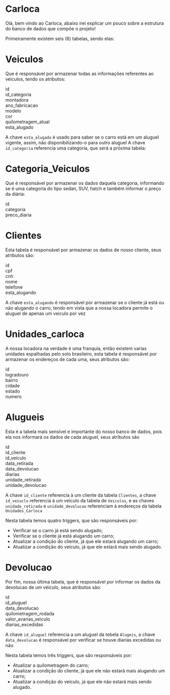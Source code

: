 # Carloca

Olá, bem vindo ao Carloca, abaixo irei explicar um pouco sobre a estrutura do banco de dados que compõe o projeto!

Primeiramente existem seis (6) tabelas, sendo elas:

# Veiculos

Que é responsável por armazenar todas as informações referentes ao veiculos, tendo os atributos:

id <br/>
id_categoria <br/>
montadora <br/>
ano_fabricacao <br/>
modelo <br/>
cor <br/>
quilometragem_atual <br/>
esta_alugado <br/>

A chave `esta_alugado` é usado para saber se o carro está em um aluguel vigente, assim, não disponibilizando-o para outro aluguel
A chave `id_categoria` referencia uma categoria, que será a próxima tabela:

# Categoria_Veiculos

Que é responsável por armazenar os dados daquela categoria, informando se é uma categoria do tipo sedan, SUV, hatch e também informar o preço da diária:

id <br/>
categoria <br/>
preco_diaria <br/>

# Clientes

Esta tabela é responsável por armazenar os dados de nosso cliente, seus atributos são:

id <br/>
cpf <br/>
cnh <br/>
nome <br/>
telefone <br/>
esta_alugando <br/>

A chave `esta_alugando` é responsável por armazenar se o cliente já está ou não alugando o carro, tendo em vista que a nossa locadora permite o aluguel de apenas um veiculo por vez

# Unidades_carloca

A nossa locadora na verdade é uma franquia, então existem varias unidades espalhadas pelo solo brasileiro, esta tabela é responsável por armazenar os endereços de cada uma, seus atributos são:

id <br/>
logradouro <br/>
bairro <br/>
cidade <br/>
estado <br/>
numero <br/>

# Alugueis

Esta é a tabela mais sensível e importante do nosso banco de dados, pois ela nos informará os dados de cada aluguel, seus atributos são

id <br/>
id_cliente <br/>
id_veiculo  <br/>
data_retirada  <br/>
data_devolucao  <br/>
diarias  <br/>
unidade_retirada  <br/>
unidade_devolucao  <br/>

A chave `id_cliente` referencia à um cliente da tabela `Clientes`, a chave `id_veiuclo` referencia à um veículo da tabela de `Veiculos`, e as chaves `unidade_retirada` e `unidade_devolucao` referenciam à endereços da tabela `Unidades_Carloca`

Nesta tabela temos quatro triggers, que são responsáveis por:

- Verificar se o carro já está sendo alugado;
- Verificar se o cliente já está alugando um carro;
- Atualizar a condição do cliente, já que ele estará alugando um carro;
- Atualizar a condição do veículo, já que ele estará mais sendo alugado.

# Devolucao

Por fim, nossa última tabela, que é responsável por informar os dados da devolucao de um véiculo, seus atributos são:

id  <br/>
id_aluguel  <br/>
data_devolucao  <br/>
quilometragem_rodada  <br/>
valor_avarias_veiculo  <br/>
diarias_excedidas  <br/>

A chave `id_aluguel` referencia a um aluguel da tebela `Alugeis`, a chave `data_devolucao` é responsável por verificar se houve diarias excedidas ou não

Nesta tabela temos três triggers, que são responsáveis por:

- Atualizar a quilometragem do carro;
- Atualizar a condição do cliente, já que ele não estará mais alugando um carro;
- Atualizar a condição do veículo, já que ele não estará mais sendo alugado.
